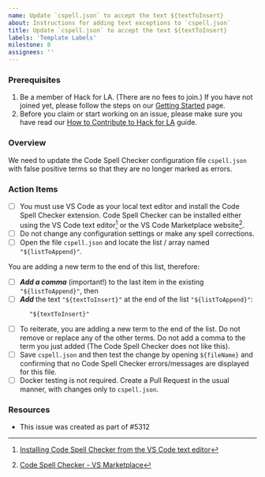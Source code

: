 ```yaml
---
name: Update `cspell.json` to accept the text ${textToInsert}
about: Instructions for adding text exceptions to `cspell.json`
title: Update `cspell.json` to accept the text ${textToInsert}
labels: 'Template Labels'
milestone: 8
assignees: ''
---
```


### Prerequisites
1. Be a member of Hack for LA. (There are no fees to join.) If you have not joined yet, please follow the steps on our [Getting Started](https://www.hackforla.org/getting-started) page.
2. Before you claim or start working on an issue, please make sure you have read our [How to Contribute to Hack for LA](https://github.com/hackforla/website/blob/7f0c132c96f71230b8935759e1f8711ccb340c0f/CONTRIBUTING.md) guide.

### Overview
We need to update the Code Spell Checker configuration file `cspell.json` with false positive terms so that they are no longer marked as errors. 

### Action Items
- [ ] You must use VS Code as your local text editor and install the Code Spell Checker extension. Code Spell Checker can be installed either using the VS Code text editor[^1] or the VS Code Marketplace website[^2].
- [ ] Do not change any configuration settings or make any spell corrections.
- [ ] Open the file `cspell.json` and locate the list / array named `"${listToAppend}"`.  

You are adding a new term to the end of this list, therefore:
- [ ] **_Add a comma_** (important!) to the last item in the existing `"${listToAppend}"`, then
- [ ] **_Add_** the text `"${textToInsert}"` at the end of the list `"${listToAppend}"`:
```
      "${textToInsert}"
```
- [ ] To reiterate, you are adding a new term to the end of the list. Do not remove or replace any of the other terms. Do not add a comma to the term you just added (The Code Spell Checker does not like this).
- [ ] Save `cspell.json` and then test the change by opening `${fileName}` and confirming that no Code Spell Checker errors/messages are displayed for this file.  
- [ ] Docker testing is not required. Create a Pull Request in the usual manner, with changes only to `cspell.json`.

### Resources
[^1]: [Installing Code Spell Checker from the VS Code text editor](https://code.visualstudio.com/learn/get-started/extensions)
[^2]:[Code Spell Checker - VS Marketplace](https://marketplace.visualstudio.com/items?itemName=streetsidesoftware.code-spell-checker)
- This issue was created as part of #5312
